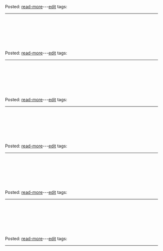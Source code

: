 
<h1><a class="readmorelink" href="git/oldposts/cob006.md"></a></h1>

<br>
<div class='readmore'>
Posted: 
<a class="readmorelink" href="git/oldposts/cob006.md">read-more</a>---<a class="editlink" target="_blank" href="/hugo/admin/scripts/edit.sh?file=git/oldposts/cob006.md&cmd=open">edit</a>
tags: 
<hr>
<br><br><br>
</div>
<h1><a class="readmorelink" href="git/oldposts/cob005.md"></a></h1>

<br>
<div class='readmore'>
Posted: 
<a class="readmorelink" href="git/oldposts/cob005.md">read-more</a>---<a class="editlink" target="_blank" href="/hugo/admin/scripts/edit.sh?file=git/oldposts/cob005.md&cmd=open">edit</a>
tags: 
<hr>
<br><br><br>
</div>
<h1><a class="readmorelink" href="git/oldposts/cob003.md"></a></h1>

<br>
<div class='readmore'>
Posted: 
<a class="readmorelink" href="git/oldposts/cob003.md">read-more</a>---<a class="editlink" target="_blank" href="/hugo/admin/scripts/edit.sh?file=git/oldposts/cob003.md&cmd=open">edit</a>
tags: 
<hr>
<br><br><br>
</div>
<h1><a class="readmorelink" href="git/oldposts/cob002.md"></a></h1>

<br>
<div class='readmore'>
Posted: 
<a class="readmorelink" href="git/oldposts/cob002.md">read-more</a>---<a class="editlink" target="_blank" href="/hugo/admin/scripts/edit.sh?file=git/oldposts/cob002.md&cmd=open">edit</a>
tags: 
<hr>
<br><br><br>
</div>
<h1><a class="readmorelink" href="git/oldposts/cob001.md"></a></h1>

<br>
<div class='readmore'>
Posted: 
<a class="readmorelink" href="git/oldposts/cob001.md">read-more</a>---<a class="editlink" target="_blank" href="/hugo/admin/scripts/edit.sh?file=git/oldposts/cob001.md&cmd=open">edit</a>
tags: 
<hr>
<br><br><br>
</div>
<h1><a class="readmorelink" href="git/oldposts/cob000.md"></a></h1>

<br>
<div class='readmore'>
Posted: 
<a class="readmorelink" href="git/oldposts/cob000.md">read-more</a>---<a class="editlink" target="_blank" href="/hugo/admin/scripts/edit.sh?file=git/oldposts/cob000.md&cmd=open">edit</a>
tags: 
<hr>
<br><br><br>
</div>
